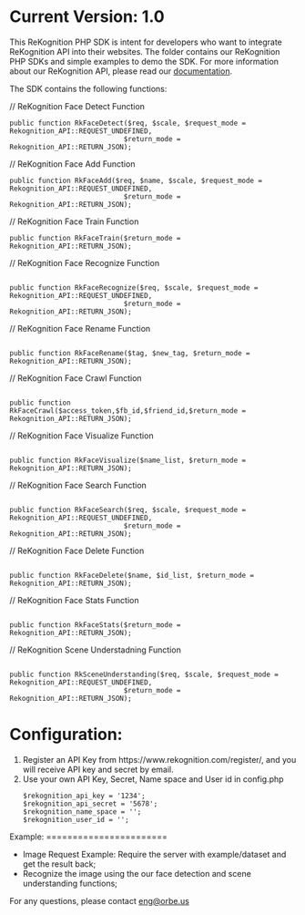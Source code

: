 Current Version: 1.0
=======================

This ReKognition PHP SDK is intent for developers who want to integrate ReKognition API into their 
websites. The folder contains our ReKognition PHP SDKs and simple examples to demo the SDK. For more information about our ReKognition API, please read our 
<a href="http://v2.rekognition.com/developer/docs">documentation</a>.

The SDK contains the following functions:

// ReKognition Face Detect Function

<pre><code>public function RkFaceDetect($req, $scale, $request_mode = Rekognition_API::REQUEST_UNDEFINED,
                            $return_mode = Rekognition_API::RETURN_JSON);
</code></pre>

// ReKognition Face Add Function

<pre><code>public function RkFaceAdd($req, $name, $scale, $request_mode = Rekognition_API::REQUEST_UNDEFINED, 
                            $return_mode = Rekognition_API::RETURN_JSON);
</code></pre>

// ReKognition Face Train Function

<pre><code>public function RkFaceTrain($return_mode = Rekognition_API::RETURN_JSON);
</code></pre>

// ReKognition Face Recognize Function

<pre><code>
public function RkFaceRecognize($req, $scale, $request_mode = Rekognition_API::REQUEST_UNDEFINED, 
                            $return_mode = Rekognition_API::RETURN_JSON);
</code></pre>

// ReKognition Face Rename Function

<pre><code>
public function RkFaceRename($tag, $new_tag, $return_mode = Rekognition_API::RETURN_JSON);
</code></pre>

// ReKognition Face Crawl Function

<pre><code>
public function RkFaceCrawl($access_token,$fb_id,$friend_id,$return_mode = Rekognition_API::RETURN_JSON);
</code></pre>

// ReKognition Face Visualize Function

<pre><code>
public function RkFaceVisualize($name_list, $return_mode = Rekognition_API::RETURN_JSON);
</code></pre>

// ReKognition Face Search Function

<pre><code>
public function RkFaceSearch($req, $scale, $request_mode = Rekognition_API::REQUEST_UNDEFINED, 
                            $return_mode = Rekognition_API::RETURN_JSON);
</code></pre>

// ReKognition Face Delete Function

<pre><code>
public function RkFaceDelete($name, $id_list, $return_mode = Rekognition_API::RETURN_JSON);
</code></pre>

// ReKognition Face Stats Function

<pre><code>
public function RkFaceStats($return_mode = Rekognition_API::RETURN_JSON);
</code></pre>

// ReKognition Scene Understadning Function

<pre><code>
public function RkSceneUnderstanding($req, $scale, $request_mode = Rekognition_API::REQUEST_UNDEFINED, 
                            $return_mode = Rekognition_API::RETURN_JSON);
</code></pre>

Configuration:
=======================

<ol>
<li> Register an API Key from https://www.rekognition.com/register/, and you will receive API key and secret by email.</li>
<li> Use your own API Key, Secret, Name space and User id in config.php </li>

<pre><code>$rekognition_api_key = '1234';
$rekognition_api_secret = '5678';
$rekognition_name_space = '';
$rekognition_user_id = ''; 
</code></pre>

</ol>
Example:
=======================

<ul>
<li>Image Request Example: Require the server with example/dataset and get the result back; </li>
<li>Recognize the image using the our face detection and scene understanding functions; </li>
</ul>

For any questions, please contact eng@orbe.us
